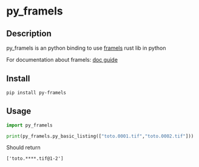 # py_framels

## Description

py_framels is an python binding to use [framels](https://github.com/doubleailes/fls) rust lib in python

For documentation about framels: [doc guide](https://doubleailes.github.io/fls/)

## Install

`pip install py-framels`

## Usage

```python
import py_framels

print(py_framels.py_basic_listing(["toto.0001.tif","toto.0002.tif"]))
```

Should return

`['toto.****.tif@1-2']`
